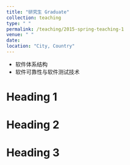 ```yaml
---
title: "研究生 Graduate"
collection: teaching
type: " "
permalink: /teaching/2015-spring-teaching-1
venue: " "
date:  
location: "City, Country"
---
```

- 软件体系结构
- 软件可靠性与软件测试技术

Heading 1
======

Heading 2
======

Heading 3
======
